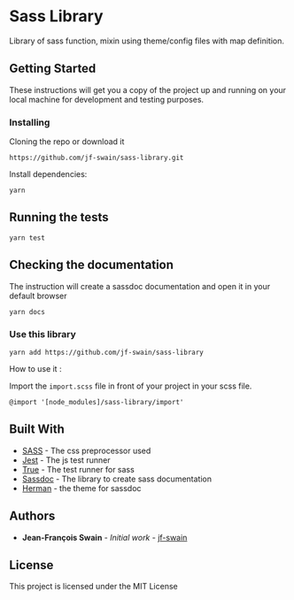 # Sass Library

Library of sass function, mixin using theme/config files with map definition.

## Getting Started

These instructions will get you a copy of the project up and running on your local machine for development and testing purposes.

### Installing

Cloning the repo or download it

```
https://github.com/jf-swain/sass-library.git
```

Install dependencies:

```
yarn
```

## Running the tests

```
yarn test
```

## Checking the documentation

The instruction will create a sassdoc documentation and open it in your default browser

```
yarn docs
```
### Use this library

```
yarn add https://github.com/jf-swain/sass-library

```

How to use it :

Import the `import.scss` file in front of your project in your scss file.


```
@import '[node_modules]/sass-library/import'
```


## Built With

* [SASS](https://sass-lang.com/) - The css preprocessor used
* [Jest](https://jestjs.io/) - The js test runner
* [True](http://oddbird.net/true/) - The test runner for sass
* [Sassdoc](http://sassdoc.com/) - The library to create sass documentation
* [Herman](https://github.com/oddbird/sassdoc-theme-herman) - the theme for sassdoc

## Authors

* **Jean-François Swain** - *Initial work* - [jf-swain](https://github.com/jf-swain)


## License

This project is licensed under the MIT License
